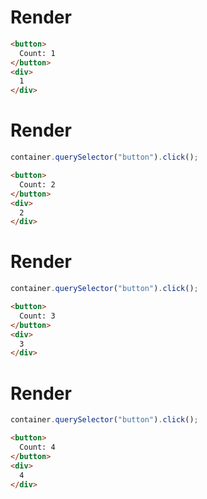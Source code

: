 # Render
```html
<button>
  Count: 1
</button>
<div>
  1
</div>
```


# Render
```js
container.querySelector("button").click();
```
```html
<button>
  Count: 2
</button>
<div>
  2
</div>
```


# Render
```js
container.querySelector("button").click();
```
```html
<button>
  Count: 3
</button>
<div>
  3
</div>
```


# Render
```js
container.querySelector("button").click();
```
```html
<button>
  Count: 4
</button>
<div>
  4
</div>
```
